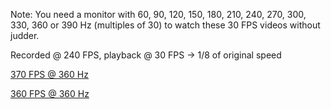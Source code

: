 Note: You need a monitor with 60, 90, 120, 150, 180, 210, 240, 270, 300, 330, 360 or 390 Hz (multiples of 30) to watch these 30 FPS videos without judder.

Recorded @ 240 FPS, playback @ 30 FPS -> 1/8 of original speed

[370 FPS @ 360 Hz](370.mp4)

[360 FPS @ 360 Hz](360.mp4)
